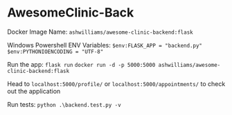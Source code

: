 # AwesomeClinic-Back

Docker Image Name: `ashwilliams/awesome-clinic-backend:flask` 

Windows Powershell ENV Variables:
`$env:FLASK_APP = "backend.py"`    
`$env:PYTHONIOENCODING = "UTF-8"`

Run the app:
`flask run`
`docker run -d -p 5000:5000 ashwilliams/awesome-clinic-backend:flask`

Head to `localhost:5000/profile/` or `localhost:5000/appointments/` to check out the application

Run tests:
`python .\backend.test.py -v`
